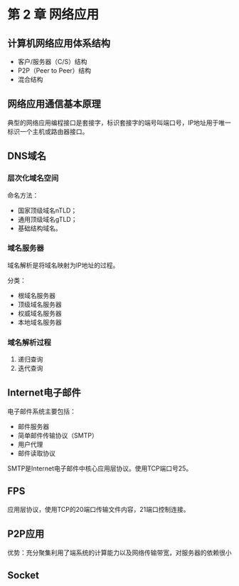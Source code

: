 # 第 2 章 网络应用

## 计算机网络应用体系结构

* 客户/服务器（C/S）结构
* P2P（Peer to Peer）结构
* 混合结构



## 网络应用通信基本原理

典型的网络应用编程接口是套接字，标识套接字的端号叫端口号，IP地址用于唯一标识一个主机或路由器接口。



## DNS域名

### 层次化域名空间

命名方法：

* 国家顶级域名nTLD；
* 通用顶级域名gTLD；
* 基础结构域名。



### 域名服务器

域名解析是将域名映射为IP地址的过程。

分类：

* 根域名服务器
* 顶级域名服务器
* 权威域名服务器
* 本地域名服务器



### 域名解析过程

1. 递归查询
2. 迭代查询



## Internet电子邮件

电子邮件系统主要包括：

* 邮件服务器
* 简单邮件传输协议（SMTP）
* 用户代理
* 邮件读取协议

SMTP是Internet电子邮件中核心应用层协议。使用TCP端口号25。



## FPS

应用层协议，使用TCP的20端口传输文件内容，21端口控制连接。



## P2P应用

优势：充分聚集利用了端系统的计算能力以及网络传输带宽，对服务器的依赖很小



## Socket

